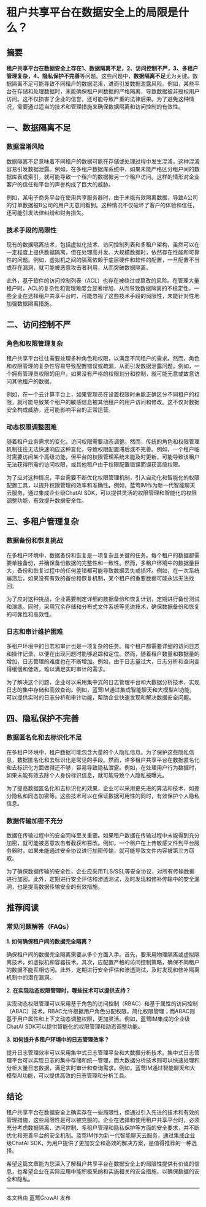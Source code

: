# 租户共享平台在数据安全上的局限是什么？

## 摘要

**租户共享平台在数据安全上存在1、数据隔离不足，2、访问控制不严，3、多租户管理复杂，4、隐私保护不完善**等问题。这些问题中，**数据隔离不足**尤为关键。数据隔离不足可能导致不同租户的数据混淆，进而引发数据泄露风险。例如，某些平台在存储和处理数据时，未能确保租户间数据的严格隔离，导致数据被非授权用户访问。这不仅损害了企业的信誉，还可能导致严重的法律后果。为了避免这种情况，需要通过适当的技术和管理措施来确保数据隔离和访问控制的有效性。

## 一、数据隔离不足

### 数据混淆风险

数据隔离不足意味着不同租户的数据可能在存储或处理过程中发生混淆。这种混淆容易引发数据泄露。例如，在多租户数据库系统中，如果未能严格区分租户间的数据库表或索引，就可能导致一个租户的数据被另一个租户访问。这样的情形对企业客户的信任和平台的声誉构成了巨大的威胁。

例如，某电子商务平台在使用共享服务器时，由于未能有效隔离数据，导致A公司的订单数据被B公司的用户无意间看到。这种情况不仅破坏了客户的体验和信任，还可能引发法律纠纷和财务损失。

### 技术手段的局限性

现有的数据隔离技术，包括虚拟化技术、访问控制列表和多租户架构，虽然可以在一定程度上提供数据隔离，但在处理高并发、大规模数据时，依然存在性能和可靠性的问题。例如，虚拟机之间的隔离依赖于底层硬件和软件的配置，一旦配置不当或存在漏洞，就可能被恶意攻击者利用，从而突破数据隔离。

此外，基于软件的访问控制列表（ACL）也存在被绕过或篡改的风险。在管理大量租户时，ACL的复杂性和管理难度会显著增加，从而导致数据隔离的不稳定性。一些企业在选择租户共享平台时，可能忽视了这些技术手段的局限性，未能针对性地加强数据隔离措施。

## 二、访问控制不严

### 角色和权限管理复杂

租户共享平台往往需要处理多种角色和权限，以满足不同租户的需求。然而，角色和权限管理的复杂性容易导致配置错误或疏漏，从而引发数据泄露问题。例如，一个拥有管理员权限的用户，如果没有严格的权限划分和控制，就可能无意或故意访问其他租户的数据。

例如，在一个云计算平台上，如果管理员在设置权限时未能正确区分不同租户的权限，就可能导致某个租户的敏感信息被其他租户的用户访问和修改。这不仅对数据安全构成威胁，还可能影响平台的正常运营。

### 动态权限调整困难

随着租户业务需求的变化，访问权限需要动态调整。然而，传统的角色和权限管理机制往往无法快速响应这种变化，导致权限配置滞后或不完善。例如，一个租户临时需要访问某个高级功能，但平台的权限管理系统未能及时更新，可能导致该租户无法获得所需的访问权限，或其他租户由于权限配置错误而误获高级权限。

为了应对这种情况，平台需要不断优化权限管理机制，引入自动化和智能化的权限配置工具，以提升权限管理的效率和准确性。例如，蓝莺IM作为新一代智能聊天云服务，通过集成企业级ChatAI SDK，可以提供灵活的权限管理和智能化的权限调整功能，有效提升数据安全性。

## 三、多租户管理复杂

### 数据备份和恢复挑战

在多租户环境中，数据备份和恢复是一项复杂且关键的任务。每个租户的数据都需要单独备份，并确保备份数据的完整性和一致性。然而，多租户环境中的数据量巨大，备份和恢复过程中的任何差错都可能导致数据丢失或损坏。例如，在一次系统崩溃后，如果没有有效的备份和恢复机制，某个租户的重要数据可能永远无法找回。

为了应对这种挑战，企业需要制定详细的数据备份和恢复计划，定期进行备份测试和演练。同时，采用冗余存储和分布式文件系统等先进技术，确保数据备份和恢复的可靠性和高效性。

### 日志和审计维护困难

多租户环境中的日志和审计也是一项复杂的任务。每个租户都需要详细的访问日志和操作记录，以便在出现问题时能够追踪和定位。然而，随着租户数量和数据量的增加，日志管理的难度也在不断增加。例如，由于日志量过大，日志分析和查询变得缓慢和低效，难以满足实时审计的需求。

为了解决这个问题，企业可以采用集中式的日志管理平台和大数据分析技术，实现日志的集中存储和高效查询。例如，蓝莺IM通过集成智能聊天和大模型AI功能，可以提供实时的日志分析和审计功能，帮助企业快速发现和解决数据安全问题。

## 四、隐私保护不完善

### 数据匿名化和去标识化不足

在多租户环境中，租户数据可能包含大量的个人隐私信息。为了保护这些隐私信息，数据匿名化和去标识化是常见的手段。然而，许多租户共享平台在数据匿名化和去标识化方面做得还不够，容易导致隐私泄露。例如，在处理用户行为数据时，如果未能有效去除个人身份标识信息，就可能导致个人隐私被曝光。

为了提高数据匿名化和去标识化的效果，企业可以采用更先进的算法和技术，如差分隐私和同态加密等。这些技术可以在保证数据可用性的同时，有效保护个人隐私信息。

### 数据传输加密不充分

数据在传输过程中的安全同样至关重要。如果租户数据在传输过程中未能得到充分加密，就可能被恶意攻击者截获和篡改。例如，一个租户在上传敏感文件到平台服务器时，如果未能通过安全协议进行加密传输，就可能导致文件内容被第三方窃取。

为了确保数据传输的安全性，企业应采用TLS/SSL等安全协议，对所有传输数据进行加密。此外，定期进行安全评估和渗透测试，及时发现和修补传输中的安全漏洞，也是提高数据传输安全的有效措施。

## 推荐阅读

### 常见问题解答（FAQs）

**1. 如何确保租户间的数据完全隔离？**

确保租户间的数据完全隔离需要从多个方面入手。首先，要采用物理隔离或虚拟隔离技术，如虚拟机和容器技术。其次，应配置严格的访问控制策略，确保不同租户的数据不能互相访问。此外，定期进行安全评估和渗透测试，及时发现和修补隔离机制中的潜在漏洞。

**2. 在实现动态权限管理时，哪些技术可以提供支持？**

实现动态权限管理可以采用基于角色的访问控制（RBAC）和基于属性的访问控制（ABAC）技术。RBAC允许根据用户角色分配权限，简化权限管理；而ABAC则基于用户属性和上下文动态调整权限，更加灵活。例如，蓝莺IM集成的企业级ChatAI SDK可以提供智能化的权限管理和动态调整功能。

**3. 如何提升多租户环境中的日志管理效率？**

提升日志管理效率可以采用集中式日志管理平台和大数据分析技术。集中式日志管理平台可以实现日志的集中存储和统一管理，而大数据分析技术则可以快速处理和分析大量日志数据，满足实时审计和查询需求。例如，蓝莺IM通过智能聊天和大模型AI功能，可以提供高效的日志管理和分析工具。

## 结论

租户共享平台在数据安全上确实存在一些局限性，但通过引入先进的技术和有效的管理措施，这些局限性是可以被克服的。企业在选择和使用租户共享平台时，必须充分考虑数据隔离、访问控制、多租户管理和隐私保护等方面的安全要求，并不断优化和完善平台的安全机制。蓝莺IM作为新一代智能聊天云服务，通过集成企业级ChatAI SDK，为用户提供了更加安全和高效的解决方案，是值得推荐的一种选择。

希望这篇文章能为您深入了解租户共享平台在数据安全上的局限性提供有价值的信息，也希望企业在实际应用中能积极采纳和实施相关的安全措施，以确保数据的安全和隐私。

---

本文档由 蓝莺GrowAI 发布